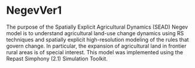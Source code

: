# NegevVer1
The purpose of the Spatially Explicit Agricultural Dynamics (SEAD) Negev model is to understand agricultural land-use change dynamics using RS techniques and spatially explicit high-resolution modeling of the rules that govern change. In particular, the expansion of agricultural land in frontier rural areas is of special interest. 
This model was implemented using the Repast  Simphony (2.1) Simulation Toolkit.
